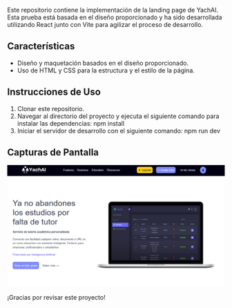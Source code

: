Este repositorio contiene la implementación de la landing page de YachAI. Esta prueba está basada en el diseño proporcionado y ha sido desarrollada utilizando React junto con Vite para agilizar el proceso de desarrollo.

## Características

- Diseño y maquetación basados en el diseño proporcionado.
- Uso de HTML y CSS para la estructura y el estilo de la página.

## Instrucciones de Uso

1. Clonar este repositorio.
2. Navegar al directorio del proyecto y ejecuta el siguiente comando para instalar las dependencias: npm install
3. Iniciar el servidor de desarrollo con el siguiente comando: npm run dev

## Capturas de Pantalla

![Captura de la Landing Page - HeroSection](yachai.png)

¡Gracias por revisar este proyecto!

